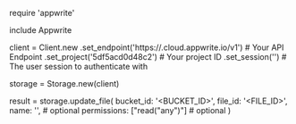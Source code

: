 require 'appwrite'

include Appwrite

client = Client.new
    .set_endpoint('https://<REGION>.cloud.appwrite.io/v1') # Your API Endpoint
    .set_project('5df5acd0d48c2') # Your project ID
    .set_session('') # The user session to authenticate with

storage = Storage.new(client)

result = storage.update_file(
    bucket_id: '<BUCKET_ID>',
    file_id: '<FILE_ID>',
    name: '<NAME>', # optional
    permissions: ["read("any")"] # optional
)
